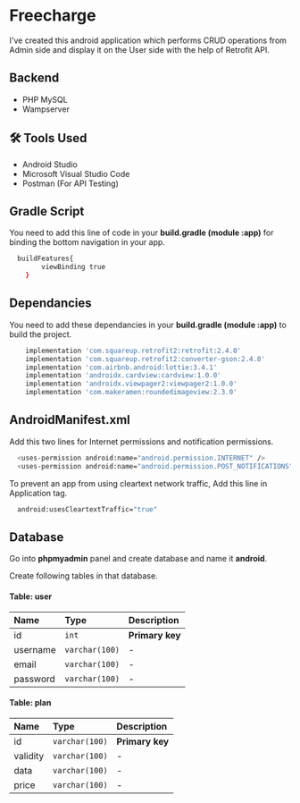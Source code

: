 
# Freecharge

I've created this android application which performs CRUD operations from Admin side and display it on the User side with the help of Retrofit API.




## Backend

- PHP MySQL
- Wampserver



## 🛠 Tools Used
- Android Studio
- Microsoft Visual Studio Code
- Postman (For API Testing)


## Gradle Script

You need to add this line of code in your **build.gradle (module :app)** for binding the bottom navigation in your app.


```bash
  buildFeatures{
        viewBinding true
    }
```


## Dependancies

You need to add these dependancies in your **build.gradle (module :app)** to build the project.


```bash
    implementation 'com.squareup.retrofit2:retrofit:2.4.0'
    implementation 'com.squareup.retrofit2:converter-gson:2.4.0'
    implementation 'com.airbnb.android:lottie:3.4.1'
    implementation 'androidx.cardview:cardview:1.0.0'
    implementation 'androidx.viewpager2:viewpager2:1.0.0'
    implementation 'com.makeramen:roundedimageview:2.3.0'
```


## AndroidManifest.xml

Add this two lines for Internet permissions and notification permissions.

```bash
  <uses-permission android:name="android.permission.INTERNET" />
  <uses-permission android:name="android.permission.POST_NOTIFICATIONS" />
```

To prevent an app from using cleartext network traffic, Add this line in Application tag.

```bash
  android:usesCleartextTraffic="true"
```


## Database

Go into **phpmyadmin** panel and create database and name it **android**.

Create following tables in that database.

#### Table: user

| Name | Type     | Description                |
| :-------- | :------- | :------------------------- | 
| id | `int` | **Primary key** |
| username | `varchar(100)` | - |
| email | `varchar(100)` | - |
| password | `varchar(100)` | - |

#### Table: plan

| Name | Type     | Description                |
| :-------- | :------- | :------------------------- | 
| id | `varchar(100)` | **Primary key** |
| validity | `varchar(100)` | - |
| data | `varchar(100)` | - |
| price | `varchar(100)` | - |
